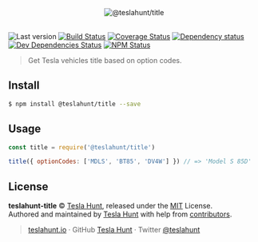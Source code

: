 <div align="center">
  <img src="https://teslahunt.io/banner-red.png" alt="@teslahunt/title">
  <br><br>
</div>

![Last version](https://img.shields.io/github/tag/teslahunt/title.svg?style=flat-square)
[![Build Status](https://img.shields.io/travis/com/teslahunt/title/master.svg?style=flat-square)](https://travis-ci.com/teslahunt/title)
[![Coverage Status](https://img.shields.io/coveralls/teslahunt/title.svg?style=flat-square)](https://coveralls.io/github/teslahunt/title)
[![Dependency status](https://img.shields.io/david/teslahunt/title.svg?style=flat-square)](https://david-dm.org/teslahunt/title)
[![Dev Dependencies Status](https://img.shields.io/david/dev/teslahunt/title.svg?style=flat-square)](https://david-dm.org/teslahunt/title#info=devDependencies)
[![NPM Status](https://img.shields.io/npm/dm/@teslahunt/title.svg?style=flat-square)](https://www.npmjs.org/package/@teslahunt/title)

> Get Tesla vehicles title based on option codes.

## Install

```bash
$ npm install @teslahunt/title --save
```

## Usage

```js
const title = require('@teslahunt/title')

title({ optionCodes: ['MDLS', 'BT85', 'DV4W'] }) // => 'Model S 85D'
```

## License

**teslahunt-title** © [Tesla Hunt](https://teslahunt.io), released under the [MIT](https://github.com/teslahunt/teslahunt-title/blob/master/LICENSE.md) License.<br>
Authored and maintained by [Tesla Hunt](https://teslahunt.io) with help from [contributors](https://github.com/teslahunt/teslahunt-title/contributors).

> [teslahunt.io](https://teslahunt.io) · GitHub [Tesla Hunt](https://github.com/teslahunt) · Twitter [@teslahunt](https://twitter.com/teslahunt)
